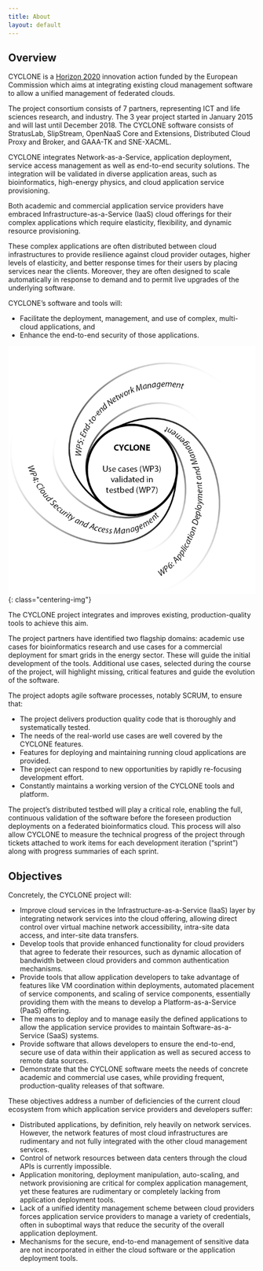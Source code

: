 ```yaml
---
title: About
layout: default
---
```

## Overview

CYCLONE is a [Horizon 2020](http://ec.europa.eu/programmes/horizon2020/) innovation action funded by the European Commission which aims at integrating existing cloud management software to allow a unified management of federated clouds.

The project consortium consists of 7 partners, representing ICT and life sciences research, and industry. The 3 year project started in January 2015 and will last until December 2018. The CYCLONE software consists of StratusLab, SlipStream, OpenNaaS Core and Extensions, Distributed Cloud Proxy and Broker, and GAAA-TK and SNE-XACML.

CYCLONE integrates Network-as-a-Service, application deployment, service access management as well as end-to-end security solutions. The integration will be validated in diverse application areas, such as bioinformatics, high-energy physics, and cloud application service provisioning.

Both academic and commercial application service providers have embraced Infrastructure-as-a-Service (IaaS) cloud offerings for their complex applications which require elasticity, flexibility, and dynamic resource provisioning.

These complex applications are often distributed between cloud infrastructures to provide resilience against cloud provider outages, higher levels of elasticity, and better response times for their users by placing services near the clients. Moreover, they are often designed to scale automatically in response to demand and to permit live upgrades of the underlying software.

CYCLONE’s software and tools will:

 * Facilitate the deployment, management, and use of complex, multi-cloud applications, and
 * Enhance the end-to-end security of those applications.

![CYCLONE Overview](/assets/images/work_packages.png "CYCLONE Overview"){: class="centering-img"}

The CYCLONE project integrates and improves existing, production-quality tools to achieve this aim.

The project partners have identified two flagship domains: academic use cases for bioinformatics research and use cases for a commercial deployment for smart grids in the energy sector. These will guide the initial development of the tools. Additional use cases, selected during the course of the project, will highlight missing, critical features and guide the evolution of the software.

The project adopts agile software processes, notably SCRUM, to ensure that:

 * The project delivers production quality code that is thoroughly and systematically tested.
 * The needs of the real-world use cases are well covered by the CYCLONE features.
 * Features for deploying and maintaining running cloud applications are provided.
 * The project can respond to new opportunities by rapidly re-focusing development effort.
 * Constantly maintains a working version of the CYCLONE tools and platform.

The project’s distributed testbed will play a critical role, enabling the full, continuous validation of the software before the foreseen production deployments on a federated bioinformatics cloud. This process will also allow CYCLONE to measure the technical progress of the project through tickets attached to work items for each development iteration (“sprint”) along with progress summaries of each sprint.

## Objectives

Concretely, the CYCLONE project will:

 * Improve cloud services in the Infrastructure-as-a-Service (IaaS) layer by integrating network services into the cloud offering, allowing direct control over virtual machine network accessibility, intra-site data access, and inter-site data transfers.
 * Develop tools that provide enhanced functionality for cloud providers that agree to federate their resources, such as dynamic allocation of bandwidth between cloud providers and common authentication mechanisms.
 * Provide tools that allow application developers to take advantage of features like VM coordination within deployments, automated placement of service components, and scaling of service components, essentially providing them with the means to develop a Platform-as-a-Service (PaaS) offering.
 * The means to deploy and to manage easily the defined applications to allow the application service provides to maintain Software-as-a-Service (SaaS) systems.
 * Provide software that allows developers to ensure the end-to-end, secure use of data within their application as well as secured access to remote data sources.
 * Demonstrate that the CYCLONE software meets the needs of concrete academic and commercial use cases, while providing frequent, production-quality releases of that software.

These objectives address a number of deficiencies of the current cloud ecosystem from which application service providers and developers suffer:

 * Distributed applications, by definition, rely heavily on network services.  However, the network features of most cloud infrastructures are rudimentary and not fully integrated with the other cloud management services.
 * Control of network resources between data centers through the cloud APIs is currently impossible.
 * Application monitoring, deployment manipulation, auto-scaling, and network provisioning are critical for complex application management, yet these features are rudimentary or completely lacking from application deployment tools.
 * Lack of a unified identity management scheme between cloud providers forces application service providers to manage a variety of credentials, often in suboptimal ways that reduce the security of the overall application deployment.
 * Mechanisms for the secure, end-to-end management of sensitive data are not incorporated in either the cloud software or the application deployment tools.





